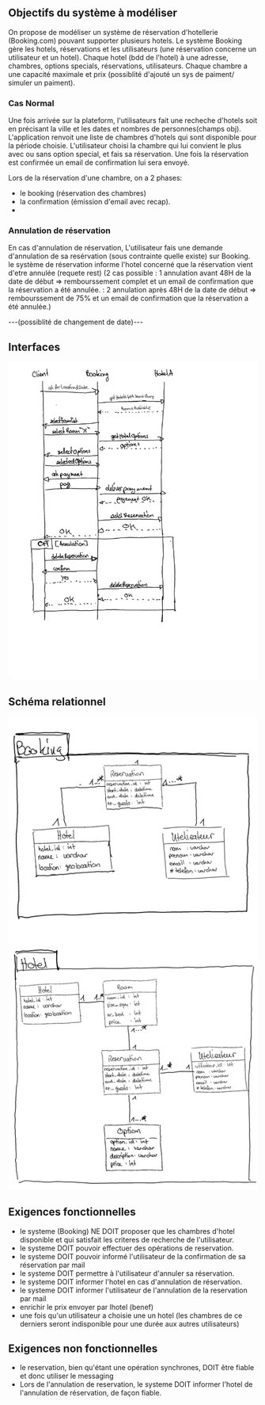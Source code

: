 ## Objectifs du système à modéliser

On propose de modéliser un système de réservation d'hotellerie (Booking.com) pouvant supporter plusieurs hotels. Le système Booking gère les hotels, réservations et les utilisateurs (une réservation concerne un utilisateur et un hotel). Chaque hotel (bdd de l'hotel) à une adresse, chambres, options specials, réservations, utilisateurs.
Chaque chambre a une capacité maximale et prix (possiblité d'ajouté un sys de paiment/ simuler un paiment).
### Cas Normal 
Une fois arrivée sur la plateform, l'utilisateurs fait une recheche d'hotels soit en précisant la ville et les dates et nombres de personnes(champs obj).
L'application renvoit une liste de chambres d'hotels qui sont disponible pour la période choisie. L'utilisateur choisi la chambre qui lui convient le plus avec ou sans option special, et fais sa réservation.
Une fois la réservation est confirmée un email de confirmation lui sera envoyé.

Lors de la réservation d'une chambre, on a 2 phases:
- le booking (réservation des chambres)
- la confirmation (émission d'email avec recap).
- 
### Annulation de réservation 
En cas d'annulation de réservation, L'utilisateur fais une demande d'annulation de sa resérvation (sous contrainte quelle existe) sur Booking. le système de réservation informe l'hotel concerné que la réservation vient d'etre annulée (requete rest)
    (2 cas possible : 1 annulation avant 48H de la date de début => rembourssement complet et un email de confirmation que la réservation a été annulée.
                    : 2 annulation après 48H de la date de début => rembourssement de 75% et un email de confirmation que la réservation a été annulée.)
                    
---(possiblité de changement de date)---



## Interfaces

![](Sequence.png)

## Schéma relationnel

![](relational_diagram.png)

## Exigences fonctionnelles

* le systeme (Booking) NE DOIT proposer que les chambres d'hotel disponible et qui satisfait les criteres de recherche de l'utilisateur.
* le systeme DOIT pouvoir effectuer des opérations de reservation.
* le systeme DOIT pouvoir informé l'utilisateur de la confirmation de sa réservation par mail
* le systeme DOIT permettre à l'utilisateur d'annuler sa réservation.
* le systeme DOIT informer l'hotel en cas d'annulation de réservation.
* le systeme DOIT informer l'utilisateur de l'annulation de la reservation par mail
* enrichir le prix envoyer par lhotel (benef)
* une fois qu'un utilisateur a choisie une un hotel (les chambres de ce derniers seront indisponible pour une durée aux autres utilisateurs)

## Exigences non fonctionnelles

* le reservation, bien qu'étant une opération synchrones, DOIT être fiable et donc utiliser le messaging
* Lors de l'annulation de reservation, le systeme DOIT informer l'hotel de l'annulation de réservation, de façon fiable.
